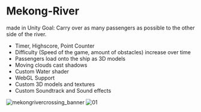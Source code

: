 # Mekong-River
made in Unity
Goal: Carry over as many passengers as possible to the other side of the river. 

+ Timer, Highscore, Point Counter
+ Difficulty (Speed of the game, amount of obstacles) increase over time
+ Passengers load onto the ship as 3D models
+ Moving clouds cast shadows
+ Custom Water shader
+ WebGL Support
+ Custom 3D models and textures
+ Custom Soundtrack and Sound effects

![mekongrivercrossing_banner](https://user-images.githubusercontent.com/61420690/224026247-07396e99-8c6d-44f9-96dc-e7b93a3c3bdf.jpg)
![01](https://user-images.githubusercontent.com/61420690/224026317-3ab1dccf-bc15-4fe1-ad1b-c2d1dac36dc7.png)
